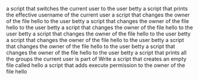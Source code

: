 a script that switches the current user to the user betty
a script that prints the effective username of the current user
a script that changes the owner of the file hello to the user betty
a script that changes the owner of the file hello to the user betty
a script that changes the owner of the file hello to the user betty
a script that changes the owner of the file hello to the user betty
a script that changes the owner of the file hello to the user betty
a script that changes the owner of the file hello to the user betty
a script that changes the owner of the file hello to the user betty
a script that prints all the groups the current user is part of
Write a script that creates an empty file called hello
a script that adds execute permission to the owner of the file hello
